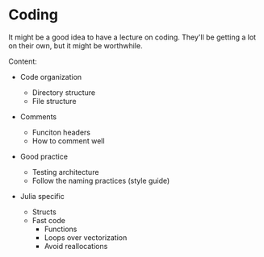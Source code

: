 # Coding

It might be a good idea to have a lecture on coding. They'll be getting a lot on their own, but it might be worthwhile.


Content:
- Code organization
  - Directory structure
  - File structure

- Comments
  - Funciton headers
  - How to comment well

- Good practice
  - Testing architecture
  - Follow the naming practices (style guide)

- Julia specific
  - Structs
  - Fast code
    - Functions
    - Loops over vectorization
    - Avoid reallocations
